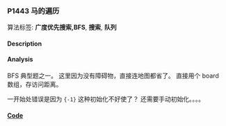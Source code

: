 ### P1443 马的遍历

算法标签: **广度优先搜索,BFS**, **搜索**, **队列**


#### Description

#### Analysis

BFS 典型题之一。 这里因为没有障碍物，直接连地图都省了。 直接用个 board 数组，存访问距离。

 一开始处错误是因为 `{-1}` 这种初始化不好使了？ 还需要手动初始化。。。。

#### [Code](../cpp/p1443.cpp)
